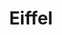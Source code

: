 ---
codehost: https://github.com/EiffelSoftware/eiffelstudio
facebook: https://facebook.com/pages/Eiffel-Programming-Language/235981463124887
googleplus: https://plus.google.com/117564431713099800122/posts
logohandle: eiffel
sort: eiffel
title: Eiffel
twitter: https://x.com/Eiffel_Language
website: https://www.eiffel.org/
wikipedia: https://en.wikipedia.org/wiki/Eiffel_(programming_language)
youtube: http://youtube.com/user/EiffelLanguage
---